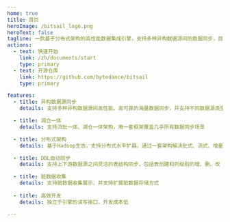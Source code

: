 ```yaml
---
home: true
title: 首页
heroImage: /bitsail_logo.png
heroText: false
tagline: 一款基于分布式架构的高性能数据集成引擎，支持多种异构数据源间的数据同步，目前服务于抖音、今日头条等业务线，每日同步百万级数据。
actions:
  - text: 快速开始
    link: /zh/documents/start
    type: primary
  - text: 开源仓库
    link: https://github.com/bytedance/bitsail
    type: primary

features:
  - title: 异构数据源同步
    details: 支持多种异构数据源间高性能、高可靠的海量数据同步，并支持不同数据源类型之间的转换

  - title: 湖仓一体
    details: 支持流批一体、湖仓一体架构，用一套框架覆盖几乎所有数据同步场景

  - title: 分布式架构
    details: 基于Hadoop生态，支持分布式水平扩展，通过一套架构解决批式、流式、增量场景下的数据同步

  - title: DDL自动同步
    details: 支持上下游数据源之间灵活的表结构同步，包括表创建和列级别的增、删、改

  - title: 脏数据收集
    details: 支持脏数据收集展示，并支持扩展脏数据存储方式
  
  - title: 高效开发
    details: 独立于引擎的读写接口，开发成本低

---
```

